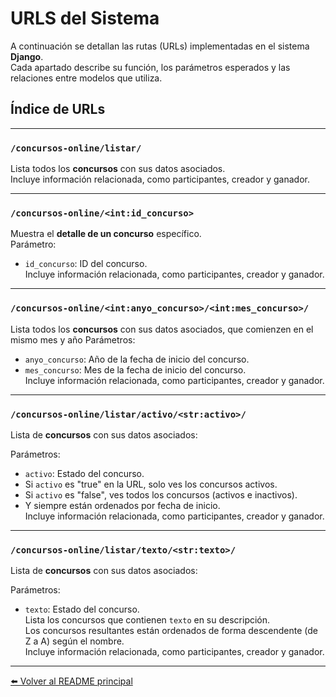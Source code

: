 # URLS del Sistema

A continuación se detallan las rutas (URLs) implementadas en el sistema **Django**.  
Cada apartado describe su función, los parámetros esperados y las relaciones entre modelos que utiliza.

## Índice de URLs

---

### `/concursos-online/listar/`
Lista todos los **concursos** con sus datos asociados.  
Incluye información relacionada, como participantes, creador y ganador.

---

### `/concursos-online/<int:id_concurso>`
Muestra el **detalle de un concurso** específico.  
Parámetro:  
- `id_concurso`: ID del concurso.  
Incluye información relacionada, como participantes, creador y ganador.

---

### `/concursos-online/<int:anyo_concurso>/<int:mes_concurso>/`
Lista todos los **concursos** con sus datos asociados, que comienzen en el mismo mes y año 
Parámetros:  
- `anyo_concurso`: Año de la fecha de inicio del concurso.
- `mes_concurso`: Mes de la fecha de inicio del concurso.  
Incluye información relacionada, como participantes, creador y ganador.

---

### `/concursos-online/listar/activo/<str:activo>/`
Lista de **concursos** con sus datos asociados:

Parámetros:  
- `activo`: Estado del concurso.  
- Si `activo` es "true" en la URL, solo ves los concursos activos.  
- Si `activo` es "false", ves todos los concursos (activos e inactivos).  
- Y siempre están ordenados por fecha de inicio.  
Incluye información relacionada, como participantes, creador y ganador.

---

### `/concursos-online/listar/texto/<str:texto>/`
Lista de **concursos** con sus datos asociados:

Parámetros:  
- `texto`: Estado del concurso.  
Lista los concursos que contienen `texto` en su descripción.  
Los concursos resultantes están ordenados de forma descendente (de Z a A) según el nombre.  
Incluye información relacionada, como participantes, creador y ganador.

---

[⬅️ Volver al README principal](../README.md)